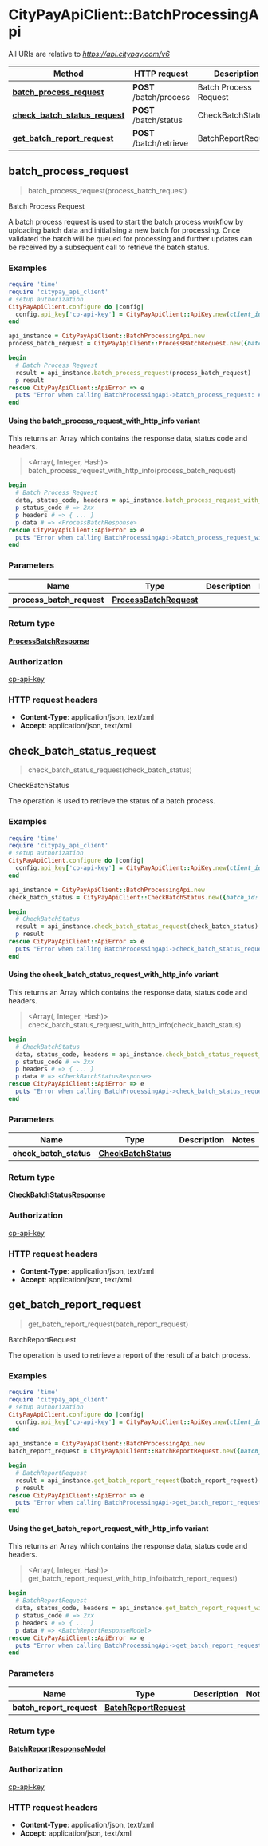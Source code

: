 # CityPayApiClient::BatchProcessingApi

All URIs are relative to *https://api.citypay.com/v6*

| Method | HTTP request | Description |
| ------ | ------------ | ----------- |
| [**batch_process_request**](BatchProcessingApi.md#batch_process_request) | **POST** /batch/process | Batch Process Request |
| [**check_batch_status_request**](BatchProcessingApi.md#check_batch_status_request) | **POST** /batch/status | CheckBatchStatus |
| [**get_batch_report_request**](BatchProcessingApi.md#get_batch_report_request) | **POST** /batch/retrieve | BatchReportRequest |


## batch_process_request

> <ProcessBatchResponse> batch_process_request(process_batch_request)

Batch Process Request

A batch process request is used to start the batch process workflow by uploading batch data and initialising a new batch for processing. Once validated the batch will be queued for processing and further updates can be received by a subsequent call to retrieve the batch status. 

### Examples

```ruby
require 'time'
require 'citypay_api_client'
# setup authorization
CityPayApiClient.configure do |config|
  config.api_key['cp-api-key'] = CityPayApiClient::ApiKey.new(client_id: 'YourClientId', licence_key: 'YourLicenceKey').generate
end

api_instance = CityPayApiClient::BatchProcessingApi.new
process_batch_request = CityPayApiClient::ProcessBatchRequest.new({batch_date: Time.parse('2020-01-02T18:32:28Z'), batch_id: 1975, transactions: [CityPayApiClient::BatchTransaction.new({account_id: 'aaabbb-cccddd-eee', amount: 3600})]}) # ProcessBatchRequest | 

begin
  # Batch Process Request
  result = api_instance.batch_process_request(process_batch_request)
  p result
rescue CityPayApiClient::ApiError => e
  puts "Error when calling BatchProcessingApi->batch_process_request: #{e}"
end
```

#### Using the batch_process_request_with_http_info variant

This returns an Array which contains the response data, status code and headers.

> <Array(<ProcessBatchResponse>, Integer, Hash)> batch_process_request_with_http_info(process_batch_request)

```ruby
begin
  # Batch Process Request
  data, status_code, headers = api_instance.batch_process_request_with_http_info(process_batch_request)
  p status_code # => 2xx
  p headers # => { ... }
  p data # => <ProcessBatchResponse>
rescue CityPayApiClient::ApiError => e
  puts "Error when calling BatchProcessingApi->batch_process_request_with_http_info: #{e}"
end
```

### Parameters

| Name | Type | Description | Notes |
| ---- | ---- | ----------- | ----- |
| **process_batch_request** | [**ProcessBatchRequest**](ProcessBatchRequest.md) |  |  |

### Return type

[**ProcessBatchResponse**](ProcessBatchResponse.md)

### Authorization

[cp-api-key](../README.md#cp-api-key)

### HTTP request headers

- **Content-Type**: application/json, text/xml
- **Accept**: application/json, text/xml


## check_batch_status_request

> <CheckBatchStatusResponse> check_batch_status_request(check_batch_status)

CheckBatchStatus

The operation is used to retrieve the status of a batch process.

### Examples

```ruby
require 'time'
require 'citypay_api_client'
# setup authorization
CityPayApiClient.configure do |config|
  config.api_key['cp-api-key'] = CityPayApiClient::ApiKey.new(client_id: 'YourClientId', licence_key: 'YourLicenceKey').generate
end

api_instance = CityPayApiClient::BatchProcessingApi.new
check_batch_status = CityPayApiClient::CheckBatchStatus.new({batch_id: 1975}) # CheckBatchStatus | 

begin
  # CheckBatchStatus
  result = api_instance.check_batch_status_request(check_batch_status)
  p result
rescue CityPayApiClient::ApiError => e
  puts "Error when calling BatchProcessingApi->check_batch_status_request: #{e}"
end
```

#### Using the check_batch_status_request_with_http_info variant

This returns an Array which contains the response data, status code and headers.

> <Array(<CheckBatchStatusResponse>, Integer, Hash)> check_batch_status_request_with_http_info(check_batch_status)

```ruby
begin
  # CheckBatchStatus
  data, status_code, headers = api_instance.check_batch_status_request_with_http_info(check_batch_status)
  p status_code # => 2xx
  p headers # => { ... }
  p data # => <CheckBatchStatusResponse>
rescue CityPayApiClient::ApiError => e
  puts "Error when calling BatchProcessingApi->check_batch_status_request_with_http_info: #{e}"
end
```

### Parameters

| Name | Type | Description | Notes |
| ---- | ---- | ----------- | ----- |
| **check_batch_status** | [**CheckBatchStatus**](CheckBatchStatus.md) |  |  |

### Return type

[**CheckBatchStatusResponse**](CheckBatchStatusResponse.md)

### Authorization

[cp-api-key](../README.md#cp-api-key)

### HTTP request headers

- **Content-Type**: application/json, text/xml
- **Accept**: application/json, text/xml


## get_batch_report_request

> <BatchReportResponseModel> get_batch_report_request(batch_report_request)

BatchReportRequest

The operation is used to retrieve a report of the result of a batch process.

### Examples

```ruby
require 'time'
require 'citypay_api_client'
# setup authorization
CityPayApiClient.configure do |config|
  config.api_key['cp-api-key'] = CityPayApiClient::ApiKey.new(client_id: 'YourClientId', licence_key: 'YourLicenceKey').generate
end

api_instance = CityPayApiClient::BatchProcessingApi.new
batch_report_request = CityPayApiClient::BatchReportRequest.new({batch_id: 1975}) # BatchReportRequest | 

begin
  # BatchReportRequest
  result = api_instance.get_batch_report_request(batch_report_request)
  p result
rescue CityPayApiClient::ApiError => e
  puts "Error when calling BatchProcessingApi->get_batch_report_request: #{e}"
end
```

#### Using the get_batch_report_request_with_http_info variant

This returns an Array which contains the response data, status code and headers.

> <Array(<BatchReportResponseModel>, Integer, Hash)> get_batch_report_request_with_http_info(batch_report_request)

```ruby
begin
  # BatchReportRequest
  data, status_code, headers = api_instance.get_batch_report_request_with_http_info(batch_report_request)
  p status_code # => 2xx
  p headers # => { ... }
  p data # => <BatchReportResponseModel>
rescue CityPayApiClient::ApiError => e
  puts "Error when calling BatchProcessingApi->get_batch_report_request_with_http_info: #{e}"
end
```

### Parameters

| Name | Type | Description | Notes |
| ---- | ---- | ----------- | ----- |
| **batch_report_request** | [**BatchReportRequest**](BatchReportRequest.md) |  |  |

### Return type

[**BatchReportResponseModel**](BatchReportResponseModel.md)

### Authorization

[cp-api-key](../README.md#cp-api-key)

### HTTP request headers

- **Content-Type**: application/json, text/xml
- **Accept**: application/json, text/xml

